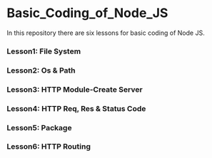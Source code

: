 # Basic_Coding_of_Node_JS

In this repository there are six lessons for basic coding of Node JS.

### Lesson1: File System

### Lesson2: Os & Path

### Lesson3: HTTP Module-Create Server

### Lesson4: HTTP Req, Res & Status Code

### Lesson5: Package

### Lesson6: HTTP Routing

